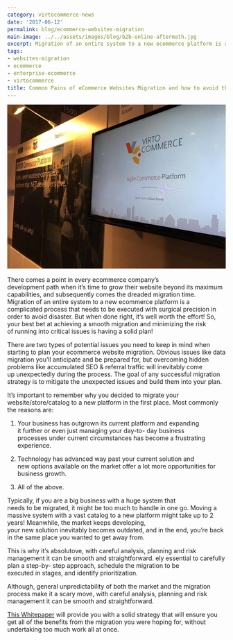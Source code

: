 ```yaml
---
category: virtocommerce-news
date: '2017-06-12'
permalink: blog/ecommerce-websites-migration
main-image: ../../assets/images/blog/b2b-online-aftermath.jpg
excerpt: Migration of an entire system to a new ecommerce platform is a complicated process that needs to be executed with surgical precision in order to avoid disaster. Learn more about common pains of eCommerce Websites Migtation and ways to avoid them in this article.
tags:
- websites-migration
- ecommerce
- enterprise-ecommerce
- virtocommerce
title: Common Pains of eCommerce Websites Migration and how to avoid them
---
```


<img src='../../assets/images/blog/b2b-online-aftermath.jpg'>

There comes a point in every ecommerce company’s development path when it’s time to grow their website beyond its maximum capabilities, and subsequently comes the dreaded migration time. 
Migration of an entire system to a new ecommerce platform is a complicated process that needs to be executed with surgical precision in order to avoid disaster. But when done right, it’s well worth the effort! So, your best bet at achieving a smooth migration and minimizing the risk of running into critical issues is having a solid plan!  

There are two types of potential issues you need to keep in mind when starting to plan your ecommerce website migration. Obvious issues like data migration you’ll anticipate and be prepared for, but overcoming hidden problems like accumulated SEO &amp; referral traffic will inevitably come up unexpectedly during the process. The goal of any successful migration strategy is to mitigate the unexpected issues and build them into your plan.

It’s important to remember why you decided to migrate your website/store/catalog to a new platform in the first place. Most commonly the reasons are: 

1. Your business has outgrown its current platform and expanding it further or even just managing your day-to- day business processes under current circumstances has become a frustrating experience. 

2. Technology has advanced way past your current solution and new options available on the market offer a lot more opportunities for business growth. 

3. All of the above. 

Typically, if you are a big business with a huge system that needs to be migrated, it might be too much to handle in one go. Moving a massive system with a vast catalog to a new platform might take up to 2 years! Meanwhile, the market keeps developing, your new solution inevitably becomes outdated, and in the end, you’re back in the same place you wanted to get away from.  

This is why it’s absolutove, with careful analysis, planning and risk management it can be smooth and straightforward.
ely essential to carefully plan a step-by- step approach, schedule the migration to be executed in stages, and identify prioritization. 

Although, general unpredictability of both the market and the migration process make it a scary move, with careful analysis, planning and risk management it can be smooth and straightforward.

[This Whitepaper](/migration-whitepaper) will provide you with a solid strategy that will ensure you get all of the benefits from the migration you were hoping for, without undertaking too much work all at once.
